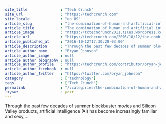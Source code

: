 ```yaml
---
site_title               : "Tech Crunch"
site_url                 : "https://techcrunch.com"
site_locale              : "en_US"
article_slug             : "the-combination-of-human-and-artificial-intelligence-will-define-humanitys-future"
article_title            : "The combination of human and artificial intelligence will define humanity’s future"
article_image            : "https://tctechcrunch2011.files.wordpress.com/2015/11/humanrobotoverlap.jpg?w=764&h=400&crop=1"
article_url              : "https://techcrunch.com/2016/10/12/the-combination-of-human-and-artificial-intelligence-will-define-humanitys-future/"
article_published_at     : "2016-10-12T17:30:20-03:00"
article_description      : "Through the past few decades of summer blockbuster movies and Silicon Valley products, artificial intelligence (AI) has become increasingly familiar and sexy,..."
article_author_name      : "Bryan Johnson"
article_author_image     : null
article_author_biography : null
article_author_profile   : "https://techcrunch.com/contributor/bryan-johnson/"
article_author_facebook  : null
article_author_twitter   : "https://twitter.com/bryan_johnson"
category                 : ['technology']
tags                     : ['Tech Crunch']
permalink                : "/:categories/the-combination-of-human-and-artificial-intelligence-will-define-humanitys-future/"
layout                   : post
---
```


Through the past few decades of summer blockbuster movies and Silicon Valley products, artificial intelligence (AI) has become increasingly familiar and sexy,...
